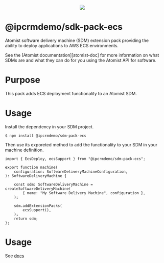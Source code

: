 <p align="center">
  <img src="https://images.atomist.com/sdm/SDM-Logo-Dark.png">
</p>

# @ipcrmdemo/sdk-pack-ecs

Atomist software delivery machine (SDM) extension pack providing the ability to deploy applications to AWS ECS environments.

See the [Atomist documentation][atomist-doc] for more information on
what SDMs are and what they can do for you using the Atomist API for
software.

# Purpose
This pack adds ECS deployment functionality to an Atomist SDM.  

# Usage
Install the dependency in your SDM project.

```
$ npm install @ipcrmdemo/sdm-pack-ecs
```

Then use its exporeted method to add the functionality to your SDM in your machine definition.

```
import { EcsDeploy, ecsSupport } from "@ipcrmdemo/sdm-pack-ecs";

export function machine(
    configuration: SoftwareDeliveryMachineConfiguration,
): SoftwareDeliveryMachine {

    const sdm: SoftwareDeliveryMachine = createSoftwareDeliveryMachine(
        { name: "My Software Delivery Machine", configuration },
    );

    sdm.addExtensionPacks(
        ecsSupport(),
    );
    return sdm;
};
```

# Usage
See [docs](docs/index.md)

